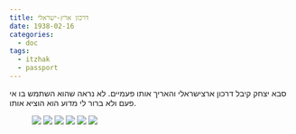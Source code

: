 ```yaml
---
title: דרכון ארץ-ישראלי
date: 1938-02-16
categories:
  - doc
tags:
  - itzhak
  - passport
---
```


סבא יצחק קיבל דרכון ארצישראלי והאריך אותו פעמיים.
לא נראה שהוא השתמש בו אי פעם ולא ברור לי מדוע הוא הוציא אותו.

<figure class="half">
    <a  href="/haskindocs/assets/images/1938-02-16-palestinian-passport-1.jpg">
    <img src="/haskindocs/assets/images/1938-02-16-palestinian-passport-1.jpg"></a>
    <a  href="/haskindocs/assets/images/1938-02-16-palestinian-passport-2.jpg">
    <img src="/haskindocs/assets/images/1938-02-16-palestinian-passport-2.jpg"></a>
    <a  href="/haskindocs/assets/images/1938-02-16-palestinian-passport-3.jpg">
    <img src="/haskindocs/assets/images/1938-02-16-palestinian-passport-3.jpg"></a>
    <a  href="/haskindocs/assets/images/1938-02-16-palestinian-passport-4.jpg">
    <img src="/haskindocs/assets/images/1938-02-16-palestinian-passport-4.jpg"></a>
    <a  href="/haskindocs/assets/images/1938-02-16-palestinian-passport-5.jpg">
    <img src="/haskindocs/assets/images/1938-02-16-palestinian-passport-5.jpg"></a>
    <a  href="/haskindocs/assets/images/1938-02-16-palestinian-passport-6.jpg">
    <img src="/haskindocs/assets/images/1938-02-16-palestinian-passport-6.jpg"></a>
</figure>

